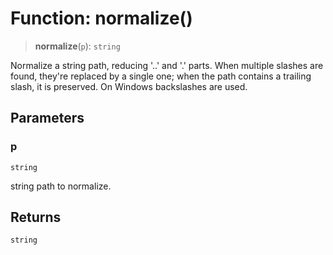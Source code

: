 # Function: normalize()

> **normalize**(`p`): `string`

Normalize a string path, reducing '..' and '.' parts.
When multiple slashes are found, they're replaced by a single one; when the path contains a trailing slash, it is preserved. On Windows backslashes are used.

## Parameters

### p

`string`

string path to normalize.

## Returns

`string`

